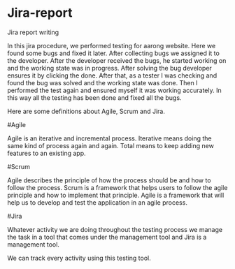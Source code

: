 # Jira-report
Jira report writing 

In this jira procedure, we performed testing for aarong website. Here we found some bugs and fixed it later. After collecting bugs we assigned it to the developer. After the developer received the bugs, he started working on and the working state was in progress. After solving the bug developer ensures it by clicking the done. After that, as a tester I was checking and found the bug was solved and the working state was done. Then I performed the test again and ensured myself it was working accurately. In this way all the testing has been done and fixed all the bugs.

Here are some definitions about Agile, Scrum and Jira.

#Agile

Agile is an iterative and incremental process. Iterative means doing the same kind of process again and again. Total means to keep adding new features to an existing app.

#Scrum

Agile describes the principle of how the process should be and how to follow the process. Scrum is a framework that helps users to follow the agile principle and how to implement that principle. Agile is a framework that will help us to develop and test the application in an agile process.

#Jira

Whatever activity we are doing throughout the testing process we manage the task in a tool that comes under the management tool and Jira is a management tool.

We can track every activity using this testing tool. 
